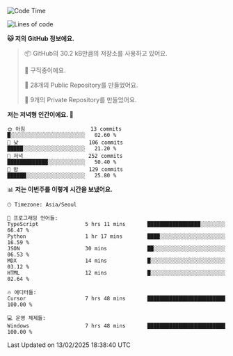   <!--START_SECTION:waka-->
![Code Time](http://img.shields.io/badge/Code%20Time-1%2C005%20hrs%2032%20mins-blue)

![Lines of code](https://img.shields.io/badge/%EC%A0%80%EB%8A%94%20%EC%97%AC%ED%83%9C%EA%B9%8C%EC%A7%80%20-794.9%20thousand%20%EC%A4%84%EC%9D%98%20%EC%BD%94%EB%93%9C%EB%A5%BC%20%EC%9E%91%EC%84%B1%ED%96%88%EC%96%B4%EC%9A%94.-blue)

**🐱 저의 GitHub 정보에요.** 

> 📦 GitHub의 30.2 kB만큼의 저장소를 사용하고 있어요. 
 > 
> 💼 구직중이에요.
 > 
> 📜 28개의 Public Repository를 만들었어요. 
 > 
> 🔑 9개의 Private Repository를 만들었어요. 
 > 
**저는 저녁형 인간이에요. 🦉** 

```text
🌞 아침                     13 commits          █░░░░░░░░░░░░░░░░░░░░░░░░   02.60 % 
🌆 낮　                     106 commits         █████░░░░░░░░░░░░░░░░░░░░   21.20 % 
🌃 저녁                     252 commits         █████████████░░░░░░░░░░░░   50.40 % 
🌙 밤　                     129 commits         ██████░░░░░░░░░░░░░░░░░░░   25.80 % 
```


📊 **저는 이번주를 이렇게 시간을 보냈어요.** 

```text
🕑︎ Timezone: Asia/Seoul

💬 프로그래밍 언어들: 
TypeScript               5 hrs 11 mins       █████████████████░░░░░░░░   66.47 % 
Python                   1 hr 17 mins        ████░░░░░░░░░░░░░░░░░░░░░   16.59 % 
JSON                     30 mins             ██░░░░░░░░░░░░░░░░░░░░░░░   06.53 % 
MDX                      14 mins             █░░░░░░░░░░░░░░░░░░░░░░░░   03.12 % 
HTML                     12 mins             █░░░░░░░░░░░░░░░░░░░░░░░░   02.64 % 

🔥 에디터들: 
Cursor                   7 hrs 48 mins       █████████████████████████   100.00 % 

💻 운영 체제들: 
Windows                  7 hrs 48 mins       █████████████████████████   100.00 % 
```


 Last Updated on 13/02/2025 18:38:40 UTC
<!--END_SECTION:waka-->
